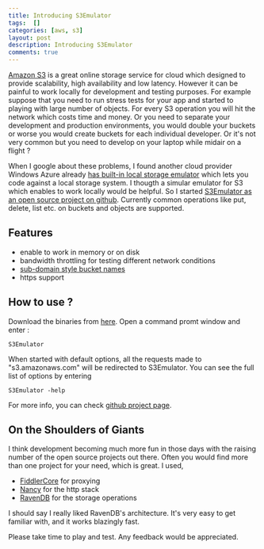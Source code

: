 ```yaml
---
title: Introducing S3Emulator
tags:  []
categories: [aws, s3]
layout: post
description: Introducing S3Emulator
comments: true
---
```


[Amazon S3][s3] is a great online storage service for cloud which designed to provide scalability, high availability and low latency. 
However it can be painful to work locally for development and testing purposes. 
For example suppose that you need to run stress tests for your app and started to playing with large number of objects. 
For every S3 operation you will hit the network which costs time and money. 
Or you need to separate your development and production environments, 
you would double your buckets or worse you would create buckets for each individual developer. 
Or it's not very common but you need to develop on your laptop while midair on a flight ? 

When I google about these problems, I found another cloud provider Windows Azure already [has built-in local storage emulator][azure] 
which lets you code against a local storage system. I thougth a simular emulator for S3 which enables to work locally would be helpful. 
So I started [S3Emulator as an open source project on github][github]. Currently common operations like put, delete, list etc. on buckets and objects are supported.

Features
--------
- enable to work in memory or on disk
- bandwidth throttling for testing different network conditions
- [sub-domain style bucket names][bucketname]
- https support

How to use ?
------------
Download the binaries from [here][download]. 
Open a command promt window and enter : 

	S3Emulator
	
When started with default options, all the requests made to "s3.amazonaws.com" will be redirected to S3Emulator.
You can see the full list of options by entering 

	S3Emulator -help

For more info, you can check [github project page][github].

On the Shoulders of Giants
--------------------------
I think development becoming much more fun in those days with the raising number of the open source projects out there. 
Often you would find more than one project for your need, which is great. I used,

- [FiddlerCore][fiddler] for proxying 
- [Nancy][nancy] for the http stack
- [RavenDB][ravendb] for the storage operations

I should say I really liked RavenDB's architecture. It's very easy to get familiar with, and it works blazingly fast.


Please take time to play and test. Any feedback would be appreciated.


[s3]: http://aws.amazon.com/s3/
[azure]: http://msdn.microsoft.com/en-us/library/windowsazure/ff683674.aspx
[github]: https://github.com/yadazula/S3Emulator
[download]: http://github.com/yadazula/S3Emulator/downloads
[bucketname]: http://docs.amazonwebservices.com/AmazonS3/latest/dev/VirtualHosting.html#VirtualHostingSpecifyBucket
[fiddler]: http://www.fiddler2.com/Fiddler/Core/
[nancy]: https://github.com/NancyFx/Nancy
[ravendb]: http://ravendb.net/